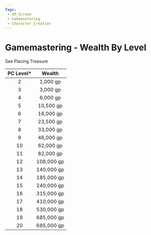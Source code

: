 ```yaml
---
Tags:
 - GM_Screen
 - Gamemastering
 - Character_Creation
---
```

# Gamemastering - Wealth By Level

See Placing Treasure

| **PC Level*** | **Wealth** |
|:-------------:|:----------:|
|       2       |  1,000 gp  |
|       3       |  3,000 gp  |
|       4       |  6,000 gp  |
|       5       | 10,500 gp  |
|       6       | 16,000 gp  |
|       7       | 23,500 gp  |
|       8       | 33,000 gp  |
|       9       | 46,000 gp  |
|      10       | 62,000 gp  |
|      11       | 82,000 gp  |
|      12       | 108,000 gp |
|      13       | 140,000 gp |
|      14       | 185,000 gp |
|      15       | 240,000 gp |
|      16       | 315,000 gp |
|      17       | 410,000 gp |
|      18       | 530,000 gp |
|      19       | 685,000 gp |
|      20       | 685,000 gp | 
